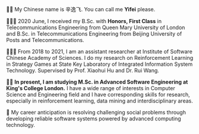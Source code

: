 💁🏻 My Chinese name is 辛逸飞. You can call me **Yifei** please.

👨🏻‍🎓 2020 June, I received my B.Sc. with **Honors, First Class** in Telecommunications Engineering from Queen Mary University of London and B.Sc. in Telecommunications Engineering from Beijing University of Posts and Telecommunications.

👨🏻‍💻 From 2018 to 2021, I am an assistant researcher at Institute of Software Chinese Academy of Sciences. I do my research on Reinforcement Learning in Strategy Games at State Key Laboratory of Integrated Information System Technology. Supervised by Prof. Xiaohui Hu and Dr. Rui Wang.

🙌🏻 **In present, I am studying M.Sc. in Advanced Software Engineering at King's College London.** I have a wide range of interests in Computer Science and  Engineering field and I have corresponding skills for research, especially in reinforcement learning, data mining and interdisciplinary areas.

💼 My career anticipation is resolving challenging social problems through developing reliable software systems powered by advanced computing technology.
